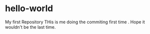 # hello-world
My first Repository
THis is me doing the commiting first time .
Hope it wouldn't be the last time.
